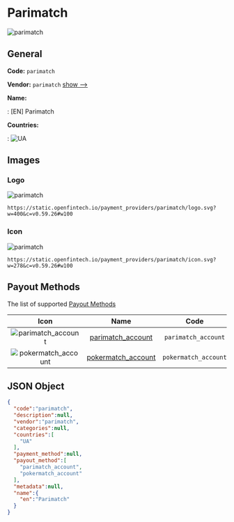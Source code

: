 
# Parimatch 
![parimatch](https://static.openfintech.io/payment_providers/parimatch/logo.svg?w=400&c=v0.59.26#w100)  

## General 
 
**Code:** `parimatch` 
 
**Vendor:** `parimatch` [show -->](/vendors/parimatch/) 
 
**Name:** 
 
:	[EN] Parimatch 
 
 
**Countries:** 
 
:	![UA](https://cdnjs.cloudflare.com/ajax/libs/flag-icon-css/3.3.0/flags/4x3/ua.svg#w24)  

## Images 

### Logo 
 
![parimatch](https://static.openfintech.io/payment_providers/parimatch/logo.svg?w=400&c=v0.59.26#w100)  

```
https://static.openfintech.io/payment_providers/parimatch/logo.svg?w=400&c=v0.59.26#w100
```  

### Icon 
 
![parimatch](https://static.openfintech.io/payment_providers/parimatch/icon.svg?w=278&c=v0.59.26#w100)  

```
https://static.openfintech.io/payment_providers/parimatch/icon.svg?w=278&c=v0.59.26#w100
```  

## Payout Methods 
 
The list of supported [Payout Methods](/payout-methods/) 

|Icon|Name|Code| 
|:---:|:---:|:---:| 
|![parimatch_account](https://static.openfintech.io/payout_methods/parimatch_account/icon.svg?w=278&c=v0.59.26#w40) |[parimatch_account](payout-methodsparimatch_account/)|`parimatch_account`| 
|![pokermatch_account](https://static.openfintech.io/payout_methods/pokermatch_account/icon.svg?w=278&c=v0.59.26#w40) |[pokermatch_account](payout-methodspokermatch_account/)|`pokermatch_account`| 
 

## JSON Object 

```json
{
  "code":"parimatch",
  "description":null,
  "vendor":"parimatch",
  "categories":null,
  "countries":[
    "UA"
  ],
  "payment_method":null,
  "payout_method":[
    "parimatch_account",
    "pokermatch_account"
  ],
  "metadata":null,
  "name":{
    "en":"Parimatch"
  }
}
```  
